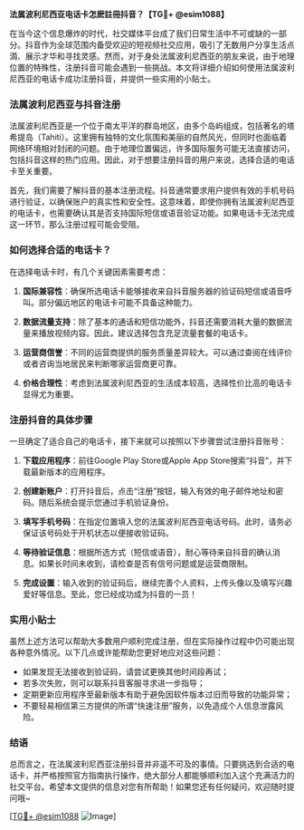 **法属波利尼西亚电话卡怎麽註冊抖音？【TG💪+ @esim1088】**

在当今这个信息爆炸的时代，社交媒体平台成了我们日常生活中不可或缺的一部分。抖音作为全球范围内备受欢迎的短视频社交应用，吸引了无数用户分享生活点滴、展示才华和寻找灵感。然而，对于身处法属波利尼西亚的朋友来说，由于地理位置的特殊性，注册抖音可能会遇到一些挑战。本文将详细介绍如何使用法属波利尼西亚的电话卡成功注册抖音，并提供一些实用的小贴士。

### 法属波利尼西亚与抖音注册

法属波利尼西亚是一个位于南太平洋的群岛地区，由多个岛屿组成，包括著名的塔希提岛（Tahiti）。这里拥有独特的文化氛围和美丽的自然风光，但同时也面临着网络环境相对封闭的问题。由于地理位置偏远，许多国际服务可能无法直接访问，包括抖音这样的热门应用。因此，对于想要注册抖音的用户来说，选择合适的电话卡至关重要。

首先，我们需要了解抖音的基本注册流程。抖音通常要求用户提供有效的手机号码进行验证，以确保账户的真实性和安全性。这意味着，即使你拥有法属波利尼西亚的电话卡，也需要确认其是否支持国际短信或语音验证功能。如果电话卡无法完成这一环节，那么注册过程可能会受阻。

### 如何选择合适的电话卡？

在选择电话卡时，有几个关键因素需要考虑：

1. **国际兼容性**：确保所选电话卡能够接收来自抖音服务器的验证码短信或语音呼叫。部分偏远地区的电话卡可能不具备这种能力。
   
2. **数据流量支持**：除了基本的通话和短信功能外，抖音还需要消耗大量的数据流量来播放视频内容。因此，建议选择包含充足流量套餐的电话卡。

3. **运营商信誉**：不同的运营商提供的服务质量差异较大。可以通过查阅在线评价或者咨询当地居民来判断哪家运营商更可靠。

4. **价格合理性**：考虑到法属波利尼西亚的生活成本较高，选择性价比高的电话卡显得尤为重要。

### 注册抖音的具体步骤

一旦确定了适合自己的电话卡，接下来就可以按照以下步骤尝试注册抖音账号：

1. **下载应用程序**：前往Google Play Store或Apple App Store搜索“抖音”，并下载最新版本的应用程序。

2. **创建新账户**：打开抖音后，点击“注册”按钮，输入有效的电子邮件地址和密码。随后系统会提示您通过手机验证身份。

3. **填写手机号码**：在指定位置填入您的法属波利尼西亚电话号码。此时，请务必保证该号码处于开机状态以便接收验证码。

4. **等待验证信息**：根据所选方式（短信或语音），耐心等待来自抖音的确认消息。如果长时间未收到，请检查是否有信号问题或是运营商限制。

5. **完成设置**：输入收到的验证码后，继续完善个人资料，上传头像以及填写兴趣爱好等信息。至此，您已经成功成为抖音的一员！

### 实用小贴士

虽然上述方法可以帮助大多数用户顺利完成注册，但在实际操作过程中仍可能出现各种意外情况。以下几点或许能帮助您更好地应对这些问题：

- 如果发现无法接收到验证码，请尝试更换其他时间段再试；
- 若多次失败，则可以联系抖音客服寻求进一步指导；
- 定期更新应用程序至最新版本有助于避免因软件版本过旧而导致的功能异常；
- 不要轻易相信第三方提供的所谓“快速注册”服务，以免造成个人信息泄露风险。

### 结语

总而言之，在法属波利尼西亚注册抖音并非遥不可及的事情。只要挑选到合适的电话卡，并严格按照官方指南执行操作，绝大部分人都能够顺利加入这个充满活力的社交平台。希望本文提供的信息对您有所帮助！如果您还有任何疑问，欢迎随时提问哦~ 

[[TG💪+ @esim1088](https://t.me/s/esim1088) ![Image](https://i.postimg.cc/4NQfJmqS/Snipaste-2025-05-13-00-14-12.png)]